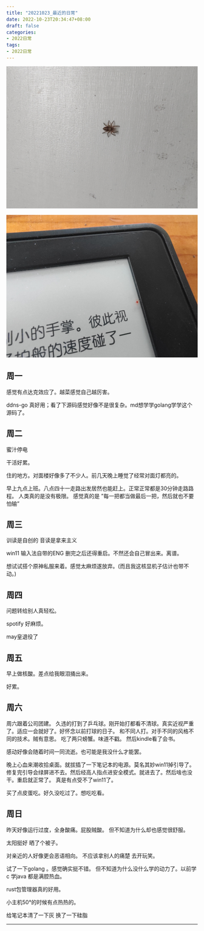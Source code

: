 ```yaml
---
title: "20221023_最近的日常"
date: 2022-10-23T20:34:47+08:00
draft: false
categories:
- 2022日常
tags:
- 2022日常
---
```


![周六团建](https://raw.githubusercontent.com/nianyisi/20220717/main/10/IMG_20221022_105838511.jpg)

![周六团建](https://raw.githubusercontent.com/nianyisi/20220717/main/10/IMG_20221022_143032177.jpg)



## 周一

感觉有点达克效应了。越菜感觉自己越厉害。

ddns-go 真好用；看了下源码感觉好像不是很复杂。md想学学golang学学这个源码了。



## 周二

蜜汁停电

干活好累。

住的地方。对面楼好像多了不少人。前几天晚上睡觉了经常对面灯都亮的。

早上九点上班。八点四十一走路出发居然也能赶上。正常正常都是30分钟走路路程。
人类真的是没有极限。
感觉真的是  ”每一把都当做最后一把，然后就也不要怕输”  

## 周三

训读是自创的 音读是拿来主义

win11 输入法自带的ENG 删完之后还得重启。不然还会自己冒出来。离谱。

想试试搭个原神私服来着。感觉太麻烦遂放弃。(而且我这核显机子估计也带不动。)

## 周四

问题转给别人真轻松。

spotify 好麻烦。

may皇退役了

## 周五

早上做核酸。差点给我眼泪捅出来。

好累。

## 周六

周六跟着公司团建。
久违的打到了乒乓球。刚开始打都看不清球。真实近视严重了。适应一会就好了。好怀念以前打球的日子。
和不同人打。对手不同的风格不同的技术。贼有意思。
吃了两只螃蟹。味道不戳。
然后kindle看了会书。

感动好像会随着时间一同流逝。也可能是我没什么才能罢。

晚上心血来潮收拾桌面。就拔插了一下笔记本的电源。莫名其妙win11掉引导了。修复完引导会绿屏进不去。然后经高人指点进安全模式。就进去了。然后啥也没干。重启就正常了。
真是有点受不了win11了。

买了点皮蛋吃。好久没吃过了。想吃吃看。

## 周日

昨天好像运行过度，全身酸痛。屁股贼酸。
但不知道为什么却也感觉很舒服。

太阳挺好 晒了个被子。

对亲近的人好像更会恶语相向。
不应该拿别人的痛楚 去开玩笑。



试了一下golang 。感觉确实挺不错。
但不知道为什么没什么学的动力了。以前学c 学java 都是满腔热血。

rust包管理器真的好用。

小主机50°的时候有点热热的。

给笔记本清了一下灰 换了一下硅脂



---

